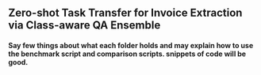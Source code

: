 ## **Zero-shot Task Transfer for Invoice Extraction via Class-aware QA Ensemble**

#### Say few things about what each folder holds and may explain how to use the benchmark script and comparison scripts. snippets of code will be good.
